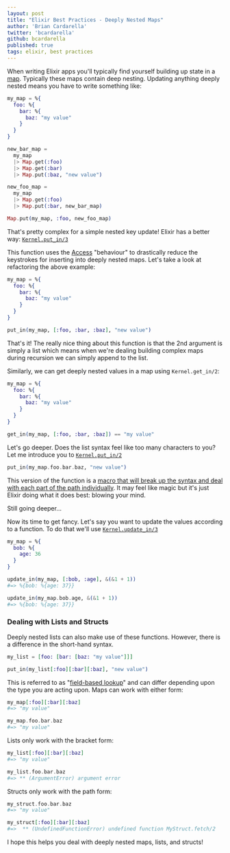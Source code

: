 ```yaml
---
layout: post
title: "Elixir Best Practices - Deeply Nested Maps"
author: 'Brian Cardarella'
twitter: 'bcardarella'
github: bcardarella
published: true
tags: elixir, best practices
---
```


When writing Elixir apps you'll typically find yourself building up
state in a [map][map]. Typically these maps contain deep 
nesting. Updating anything deeply nested means you have to write something like:

```elixir
my_map = %{
  foo: %{
    bar: %{
      baz: "my value"
    }
  }
}

new_bar_map =
  my_map
  |> Map.get(:foo)
  |> Map.get(:bar)
  |> Map.put(:baz, "new value")

new_foo_map =
  my_map
  |> Map.get(:foo)
  |> Map.put(:bar, new_bar_map)

Map.put(my_map, :foo, new_foo_map)
```

That's pretty complex for a simple nested key update!
Elixir has a better way: [`Kernel.put_in/3`][put_in_3]

This function uses the [Access][access] "behaviour" to drastically
reduce the keystrokes for inserting into deeply nested maps. Let's take
a look at refactoring the above example:

```elixir
my_map = %{
  foo: %{
    bar: %{
      baz: "my value"
    }
  }
}

put_in(my_map, [:foo, :bar, :baz], "new value")
```

That's it! The really nice thing about this function is that the 2nd
argument is simply a list which means when we're dealing building
complex maps during recursion we can simply append to the list.

Similarly, we can get deeply nested values in a map using
`Kernel.get_in/2`:

```elixir
my_map = %{
  foo: %{
    bar: %{
      baz: "my value"
    }
  }
}

get_in(my_map, [:foo, :bar, :baz]) == "my value"
```

Let's go deeper. Does the list syntax feel like too many characters to
you? Let me introduce you to [`Kernel.put_in/2`][put_in_2]

```elixir
put_in(my_map.foo.bar.baz, "new value")
```

This version of the function is a [macro that will break up the syntax
and deal with each part of the path individually][put_in_2_macro]. It may feel like
magic but it's just Elixir doing what it does best: blowing your mind.

Still going deeper...

Now its time to get fancy. Let's say you want to update the values
according to a function. To do that we'll use
[`Kernel.update_in/3`][update_in_3]

```elixir
my_map = %{
  bob: %{
    age: 36
  }
}

update_in(my_map, [:bob, :age], &(&1 + 1))
#=> %{bob: %{age: 37}}

update_in(my_map.bob.age, &(&1 + 1))
#=> %{bob: %{age: 37}}
```

### Dealing with Lists and Structs

Deeply nested lists can also make use of these functions. However, there
is a difference in the short-hand syntax.

```elixir
my_list = [foo: [bar: [baz: "my value"]]]

put_in(my_list[:foo][:bar][:baz], "new value")
```

This is referred to as "[field-based lookup][field-lookup]" and can
differ depending upon the type you are acting upon. Maps can work with
either form:

```elixir
my_map[:foo][:bar][:baz]
#=> "my value"

my_map.foo.bar.baz
#=> "my value"
```

Lists only work with the bracket form:

```elixir
my_list[:foo][:bar][:baz]
#=> "my value"

my_list.foo.bar.baz
#=> ** (ArgumentError) argument error
```

Structs only work with the path form:

```elixir
my_struct.foo.bar.baz
#=> "my value"

my_struct[:foo][:bar][:baz]
#=>  ** (UndefinedFunctionError) undefined function MyStruct.fetch/2
```

I hope this helps you deal with deeply nested maps, lists, and structs!

[map]: http://elixir-lang.org/getting-started/keywords-and-maps.html
[merge]: http://elixir-lang.org/docs/stable/elixir/Map.html#merge/2
[put_in_3]: http://elixir-lang.org/docs/stable/elixir/Kernel.html#put_in/3
[put_in_2]: http://elixir-lang.org/docs/stable/elixir/Kernel.html#put_in/2
[put_in_2_macro]: https://github.com/elixir-lang/elixir/blob/v1.2.2/lib/elixir/lib/kernel.ex#L1831-L1839
[access]: http://elixir-lang.org/docs/stable/elixir/Access.html
[update_in_3]: http://elixir-lang.org/docs/stable/elixir/Kernel.html#update_in/3
[field-lookup]: https://github.com/elixir-lang/elixir/blob/v1.2.2/lib/elixir/lib/access.ex#L50
